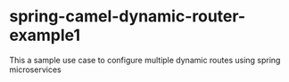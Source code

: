 # spring-camel-dynamic-router-example1
This a sample use case to configure multiple dynamic routes using spring microservices
